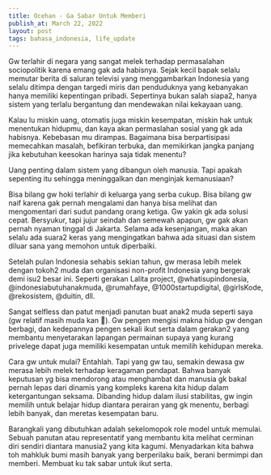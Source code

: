 ```yaml
---
title: Ocehan - Ga Sabar Untuk Memberi
publish_at: March 22, 2022
layout: post
tags: bahasa_indonesia, life_update
---
```


Gw terlahir di negara yang sangat melek terhadap permasalahan sociopolitik karena emang gak ada habisnya. Sejak kecil bapak selalu memutar berita di saluran televisi yang menggambarkan Indonesia yang selalu ditimpa dengan targedi miris dan penduduknya yang kebanyakan hanya memiliki kepentingan pribadi. Sepertinya bukan salah siapa2, hanya sistem yang terlalu bergantung dan mendewakan nilai kekayaan uang.

Kalau lu miskin uang, otomatis juga miskin kesempatan, miskin hak untuk menentukan hidupmu, dan kaya akan permaslahan sosial yang gk ada habisnya. Kebebasan mu dirampas. Bagaimana bisa berpartisipasi memecahkan masalah, befikiran terbuka, dan memikirkan jangka panjang jika kebutuhan keesokan harinya saja tidak menentu?

Uang penting dalam sistem yang dibangun oleh manusia. Tapi apakah sepenting itu sehingga meninggalkan dan menginjak kemanusiaan?

Bisa bilang gw hoki terlahir di keluarga yang serba cukup. Bisa bilang gw naif karena gak pernah mengalami dan hanya bisa melihat dan mengomentari dari sudut pandang orang ketiga. Gw yakin gk ada solusi cepat. Bersyukur, tapi jujur seindah dan semewah apapun, gw gak akan pernah nyaman tinggal di Jakarta. Selama ada kesenjangan, maka akan selalu ada suara2 keras yang mengingatkan bahwa ada situasi dan sistem diluar sana yang memohon untuk diperbaiki.

Setelah pulan Indonesia sehabis sekian tahun, gw merasa lebih melek dengan tokoh2 muda dan organisasi non-profit Indonesia yang bergerak demi isu2 besar ini. Seperti gerakan Lalita project, @whatisupindonesia, @indonesiabutuhanakmuda, @rumahfaye, @1000startupdigital, @girlsKode, @rekosistem, @duitin, dll.

Sangat selfless dan patut menjadi panutan buat anak2 muda seperti saya (gw relatif masih muda kan 🙈). Gw pengen mengisi makna hidup gw dengan berbagi, dan kedepannya pengen sekali ikut serta dalam gerakan2 yang membantu menyetarakan lapangan permainan supaya yang kurang privelege dapat juga memiliki kesempatan untuk memilih kehidupan mereka.

Cara gw untuk mulai? Entahlah. Tapi yang gw tau, semakin dewasa gw merasa lebih melek terhadap keragaman pendapat. Bahwa banyak keputusan yg bisa mendorong atau menghambat dan manusia gk bakal pernah lepas dari dinamis yang kompleks karena kita hidup dalam ketergantungan seksama. Dibanding hidup dalam ilusi stabilitas, gw ingin memilih untuk belajar hidup diantara perairan yang gk menentu, berbagi lebih banyak, dan meretas kesempatan baru.

Barangkali yang dibutuhkan adalah sekelomopok role model untuk memulai. Sebuah panutan atau representatif yang membantu kita melihat cerminan diri sendiri diantara manusia2 yang kita kagumi. Menyadarkan kita bahwa toh mahkluk bumi masih banyak yang berperilaku baik, berani bermimpi dan memberi. Membuat ku tak sabar untuk ikut serta.